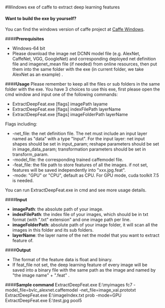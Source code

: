 
#Windows exe of caffe to extract deep learning features

#### **Want to build the exe by yourself?**
You can find the windows version of caffe project at [Caffe Windows]( https://github.com/jasonustc/caffe-multigpu/tree/tools).

####**Prerequisites**
- Windows-64 bit
- Please download the image net DCNN model file (e.g. AlexNet, CaffeNet, VGG, GoogleNet) and corresponding deployed net definition file and imagenet_mean file (if needed) from online resources, then put them into the same folder with the exe (in current folder, we take AlexNet as an example) .

####**Usage**
Please remember to keep all the files or sub folders in the same folder with the exe.
You have 3 choices to use this exe, first please open the cmd window and input one of the following commands:

- ExtractDeepFeat.exe [flags] imagePath layame
- ExtractDeepFeat.exe [flags] indexFilePath layerName
- ExtractDeepFeat.exe [flags] imageFolderPath layerName

Flags including:
-  -net_file:  the net definition file. The net must include an input layer named as "data" with a type "Input". For the input layer: net input shapes should be set in input_param; reshape parameters should be set in image_data_param; transformation parameters should be set in transform_param.
- -model_file: the corresponding trained caffemodel file.
- -feat_file:  the file path to store features of all the images. if not set, features will be saved independently into "xxx.jpg.feat".
- -mode: "GPU" or "CPU", default as CPU. For GPU mode, cuda toolkit 7.5 is needed.

You can run ExtractDeepFeat.exe in cmd and see more usage details.
    
####**Input**
- **imagePath**:  the absolute path of your image.
- **indexFilePath**: the index file of your images, which should be in txt format (with ".txt" extension" and one image path per line.
- **imageFolderPath**: absolute path of your image folder, it will scan all the images in this folder and its sub folders.
- **layerName**: the layer name of the net the model that you want to  extract feature of.

####**Output**
- The format of the feature data is float and binary.
- If feat_file not set, the deep learning feature of every image will be saved into a binary file with the same path as the image and named by  "the image name" + ".feat" .

####**Sample command**
    ExtractDeepFeat.exe E:\\myimages fc7 -model_file=bvlc_alexnet.caffemodel -net_file=image_val.prototxt
    ExtractDeepFeat.exe E:\\imageIndex.txt  prob -mode=GPU
    ExtractDeepFeat.exe E:\\test.jpg   pool5